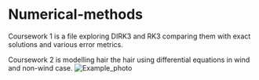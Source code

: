 # Numerical-methods

Coursework 1 is a file exploring DIRK3 and RK3 comparing them with exact solutions and various error metrics.

Coursework 2 is modelling hair the hair using differential equations in wind and non-wind case.
![Example_photo]((https://github.com/AShabirG/Numerical-methods/blob/main/hair_in_wind.PNG))
